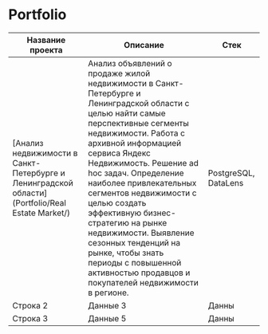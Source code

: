 # Portfolio
| Название проекта | Описание | Стек |
|------------------|----------|------|
|[Анализ недвижимости в Санкт-Петербурге и Ленинградской области](Portfolio/Real Estate Market/)|Анализ объявлений о продаже жилой недвижимости в Санкт-Петербурге и Ленинградской области с целью найти самые перспективные сегменты недвижимости. Работа с архивной информацией сервиса Яндекс Недвижимость. Решение ad hoc задач. Определение наиболее привлекательных сегментов недвижимости с целью создать эффективную бизнес-стратегию на рынке недвижимости. Выявление сезонных тенденций на рынке, чтобы знать периоды с повышенной активностью продавцов и покупателей недвижимости в регионе.|PostgreSQL, DataLens|
| Строка 2         | Данные 3 | Данны|
| Строка 3         | Данные 5 | Данны|

